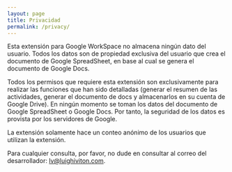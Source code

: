 ```yaml
---
layout: page
title: Privacidad
permalink: /privacy/
---
```


Esta extensión para Google WorkSpace no almacena ningún dato del usuario. Todos
los datos son de propiedad exclusiva del usuario que crea el documento de
Google SpreadSheet, en base al cual se genera el documento de Google Docs.

Todos los permisos que requiere esta extensión son exclusivamente para realizar
las funciones que han sido detalladas (generar el resumen de las actividades,
generar el documento de docs y almacenarlos en su cuenta de Google Drive). En
ningún momento se toman los datos del documento de Google SpreadSheet o Google
Docs. Por tanto, la seguridad de los datos es provista por los servidores de
Google.

La extensión solamente hace un conteo anónimo de los usuarios que utilizan la
extensión.

Para cualquier consulta, por favor, no dude en consultar al correo del
desarrollador: <lv@luighiviton.com>.
